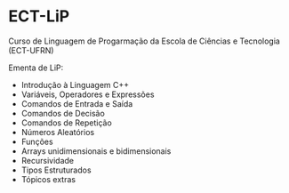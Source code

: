 # ECT-LiP
Curso de Linguagem de Progarmação da Escola de Ciências e Tecnologia (ECT-UFRN)

Ementa de LiP:
- Introdução à Linguagem C++
- Variáveis, Operadores e Expressões
- Comandos de Entrada e Saída
- Comandos de Decisão
- Comandos de Repetição
- Números Aleatórios
- Funções
- Arrays unidimensionais e bidimensionais
- Recursividade
- Tipos Estruturados
- Tópicos extras

